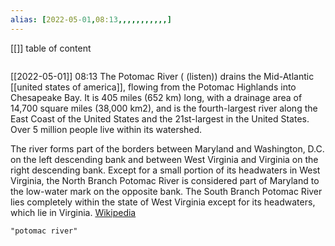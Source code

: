 ```yaml
---
alias: [2022-05-01,08:13,,,,,,,,,,,]
---
```

[[]]
table of content
```toc
```

[[2022-05-01]] 08:13
The Potomac River ( (listen)) drains the Mid-Atlantic [[united states of america]], flowing from the Potomac Highlands into Chesapeake Bay. It is 405 miles (652 km) long, with a drainage area of 14,700 square miles (38,000 km2), and is the fourth-largest river along the East Coast of the United States and the 21st-largest in the United States. Over 5 million people live within its watershed.

The river forms part of the borders between Maryland and Washington, D.C. on the left descending bank and between West Virginia and Virginia on the right descending bank. Except for a small portion of its headwaters in West Virginia, the North Branch Potomac River is considered part of Maryland to the low-water mark on the opposite bank. The South Branch Potomac River lies completely within the state of West Virginia except for its headwaters, which lie in Virginia.
[Wikipedia](https://en.wikipedia.org/wiki/Potomac%20River)
```query
"potomac river"
```